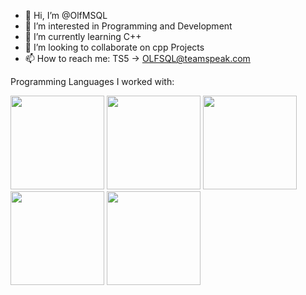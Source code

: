 - 👋 Hi, I’m @OlfMSQL
- 👀 I’m interested in Programming and Development
- 🌱 I’m currently learning C++
- 💞️ I’m looking to collaborate on cpp Projects
- 📫 How to reach me: TS5 -> OLFSQL@teamspeak.com

Programming Languages I worked with:

<img src="https://isocpp.org/assets/images/cpp_logo.png" width="150" height="150" /> <img src="https://cdn-icons-png.flaticon.com/512/1532/1532556.png" width="150" height="150" />
<img src="https://cdn-icons-png.flaticon.com/512/919/919826.png" width="150" height="150" />
<img src="https://static-00.iconduck.com/assets.00/c-sharp-c-icon-456x512-9sej0lrz.png" width="150" height="150" />
<img src="https://upload.wikimedia.org/wikipedia/commons/thumb/6/6a/JavaScript-logo.png/800px-JavaScript-logo.png" width="150" height="150" />

<!---
OlfMSQL/OlfMSQL is a ✨ special ✨ repository because its `README.md` (this file) appears on your GitHub profile.
You can click the Preview link to take a look at your changes.
--->
